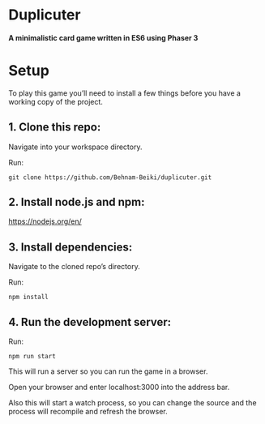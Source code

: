 # Duplicuter

#### A minimalistic card game written in ES6 using Phaser 3

# Setup

To play this game you’ll need to install a few things before you have a working copy of the project.

## 1. Clone this repo:

Navigate into your workspace directory.

Run:

`git clone https://github.com/Behnam-Beiki/duplicuter.git`

## 2. Install node.js and npm:

https://nodejs.org/en/

## 3. Install dependencies:

Navigate to the cloned repo’s directory.

Run:

`npm install`

## 4. Run the development server:

Run:

`npm run start`

This will run a server so you can run the game in a browser.

Open your browser and enter localhost:3000 into the address bar.

Also this will start a watch process, so you can change the source and the process will recompile and refresh the browser.
